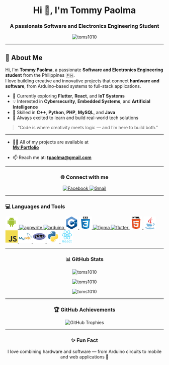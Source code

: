 <h1 align="center">Hi 👋, I'm Tommy Paolma</h1>
<h3 align="center">A passionate Software and Electronics Engineering Student</h3>

<p align="center">
  <img src="https://komarev.com/ghpvc/?username=toms1010&label=Profile%20views&color=0e75b6&style=flat" alt="toms1010" />
</p>

---

## 👋 About Me

Hi, I'm **Tommy Paolma**, a passionate **Software and Electronics Engineering student** from the Philippines 🇵🇭.  
I love building creative and innovative projects that connect **hardware and software**, from Arduino-based systems to full-stack applications.

- 🎯 Currently exploring **Flutter**, **React**, and **IoT Systems**
- 💡 Interested in **Cybersecurity**, **Embedded Systems**, and **Artificial Intelligence**
- 🔧 Skilled in **C++**, **Python**, **PHP**, **MySQL**, and **Java**
- 🚀 Always excited to learn and build real-world tech solutions  

> “Code is where creativity meets logic — and I’m here to build both.”

---

- 👨‍💻 All of my projects are available at  
  [**My Portfolio**](https://toms1010.github.io/portfolio-w-certifications/)

- 📫 Reach me at: **tpaolma@gmail.com**

---

<h3 align="center">🌐 Connect with me</h3>

<p align="center">
  <a href="https://fb.com/tommy b. paolma" target="_blank">
    <img src="https://img.icons8.com/color/48/000000/facebook-new.png" alt="Facebook"/>
  </a>
  <a href="mailto:tpaolma@gmail.com" target="_blank">
    <img src="https://img.icons8.com/color/48/000000/gmail.png" alt="Gmail"/>
  </a>
</p>

---

<h3 align="left">💻 Languages and Tools</h3>
<p align="left"> 
<a href="https://developer.android.com" target="_blank"> <img src="https://raw.githubusercontent.com/devicons/devicon/master/icons/android/android-original-wordmark.svg" alt="android" width="40" height="40"/> </a> 
<a href="https://appwrite.io" target="_blank"> <img src="https://www.vectorlogo.zone/logos/appwriteio/appwriteio-icon.svg" alt="appwrite" width="40" height="40"/> </a> 
<a href="https://www.arduino.cc/" target="_blank"> <img src="https://cdn.worldvectorlogo.com/logos/arduino-1.svg" alt="arduino" width="40" height="40"/> </a> 
<a href="https://www.w3schools.com/cpp/" target="_blank"> <img src="https://raw.githubusercontent.com/devicons/devicon/master/icons/cplusplus/cplusplus-original.svg" alt="cplusplus" width="40" height="40"/> </a> 
<a href="https://www.w3schools.com/css/" target="_blank"> <img src="https://raw.githubusercontent.com/devicons/devicon/master/icons/css3/css3-original-wordmark.svg" alt="css3" width="40" height="40"/> </a> 
<a href="https://www.figma.com/" target="_blank"> <img src="https://www.vectorlogo.zone/logos/figma/figma-icon.svg" alt="figma" width="40" height="40"/> </a> 
<a href="https://flutter.dev" target="_blank"> <img src="https://www.vectorlogo.zone/logos/flutterio/flutterio-icon.svg" alt="flutter" width="40" height="40"/> </a> 
<a href="https://www.w3.org/html/" target="_blank"> <img src="https://raw.githubusercontent.com/devicons/devicon/master/icons/html5/html5-original-wordmark.svg" alt="html5" width="40" height="40"/> </a> 
<a href="https://www.java.com" target="_blank"> <img src="https://raw.githubusercontent.com/devicons/devicon/master/icons/java/java-original.svg" alt="java" width="40" height="40"/> </a> 
<a href="https://developer.mozilla.org/en-US/docs/Web/JavaScript" target="_blank"> <img src="https://raw.githubusercontent.com/devicons/devicon/master/icons/javascript/javascript-original.svg" alt="javascript" width="40" height="40"/> </a> 
<a href="https://www.mysql.com/" target="_blank"> <img src="https://raw.githubusercontent.com/devicons/devicon/master/icons/mysql/mysql-original-wordmark.svg" alt="mysql" width="40" height="40"/> </a> 
<a href="https://www.php.net" target="_blank"> <img src="https://raw.githubusercontent.com/devicons/devicon/master/icons/php/php-original.svg" alt="php" width="40" height="40"/> </a> 
<a href="https://www.python.org" target="_blank"> <img src="https://raw.githubusercontent.com/devicons/devicon/master/icons/python/python-original.svg" alt="python" width="40" height="40"/> </a> 
<a href="https://reactjs.org/" target="_blank"> <img src="https://raw.githubusercontent.com/devicons/devicon/master/icons/react/react-original-wordmark.svg" alt="react" width="40" height="40"/> </a> 
</p>

---

<h3 align="center">📊 GitHub Stats</h3>

<p align="center">
  <img src="https://github-readme-stats.vercel.app/api/top-langs?username=toms1010&show_icons=true&locale=en&layout=compact&theme=tokyonight" alt="toms1010" />
</p>

<p align="center">
  <img src="https://github-readme-stats.vercel.app/api?username=toms1010&show_icons=true&locale=en&theme=tokyonight" alt="toms1010" />
</p>

<p align="center">
  <img src="https://github-readme-streak-stats.herokuapp.com/?user=toms1010&theme=tokyonight" alt="toms1010" />
</p>

---

<h3 align="center">🏆 GitHub Achievements</h3>
<p align="center">
  <img src="https://github-profile-trophy.vercel.app/?username=toms1010&theme=tokyonight&no-frame=true&row=1&column=6" alt="GitHub Trophies" />
</p>

---

<h3 align="center">✨ Fun Fact</h3>
<p align="center">I love combining hardware and software — from Arduino circuits to mobile and web applications 🚀</p>
